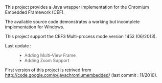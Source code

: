 This project provides a Java wrapper implementation for the Chromium Embedded Framework (CEF).

The available source code demonstrates a working but incomplete implementation for Windows.

This project support the CEF3 Multi-process mode version 1453 (06/2013).

Last update :
<ul>
<blockquote><li> Adding Multi-View Frame</li>
<li> Adding Zoom Support</li>
</ul></blockquote>


First version of this project is retrived from http://code.google.com/p/javachromiumembedded/ (last commit : 11/2010).